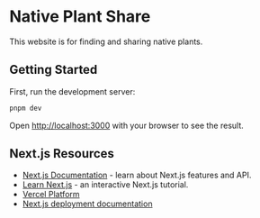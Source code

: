 # Native Plant Share 
This website is for finding and sharing native plants. 

## Getting Started

First, run the development server:

```bash
pnpm dev
```

Open [http://localhost:3000](http://localhost:3000) with your browser to see the result.

## Next.js Resources

- [Next.js Documentation](https://nextjs.org/docs) - learn about Next.js features and API.
- [Learn Next.js](https://nextjs.org/learn) - an interactive Next.js tutorial.
- [Vercel Platform](https://vercel.com/new?utm_medium=default-template&filter=next.js&utm_source=create-next-app&utm_campaign=create-next-app-readme)
- [Next.js deployment documentation](https://nextjs.org/docs/deployment)
